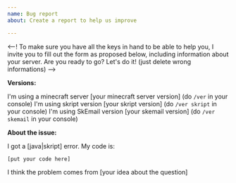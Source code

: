 ```yaml
---
name: Bug report
about: Create a report to help us improve

---
```


<!-- Welcome on the issue support! -->

<--! To make sure you have all the keys in hand to be able to help you, I invite you to fill out the form as proposed below, including information about your server. Are you ready to go? Let's do it! (just delete wrong informations) -->

**Versions:**

I'm using a minecraft server [your minecraft server version] (do ``/ver`` in your console)
I'm using skript version [your skript version] (do ``/ver skript`` in your console)
I'm using SkEmail version [your skemail version] (do ``/ver skemail`` in your console)

**About the issue:**

I got a [java|skript] error.
My code is:
```vb
[put your code here]
```

I think the problem comes from [your idea about the question]
